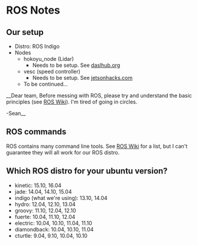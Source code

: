 # ROS Notes
## Our setup
* Distro: ROS Indigo
* Nodes
	* hokoyu_node (Lidar)
		* Needs to be setup. See [daslhub.org](http://www.daslhub.org/unlv/wiki/doku.php?id=using_ros_to_read_data_from_a_hokuyo_scanning_laser_rangefinder)
	* vesc (speed controller)
		*	Needs to be setup. See [jetsonhacks.com](https://www.jetsonhacks.com/2017/06/01/get-your-motor-running-vesc-jetson-racecar-build/)
	*	To be continued...

__Dear team,
Before messing with ROS, please try and understand the basic principles (see [ROS Wiki](http://wiki.ros.org/ROS/Introduction)). I'm tired of going in circles.

-Sean__

## ROS commands
ROS contains many command line tools. See [ROS Wiki](http://wiki.ros.org/ROS/CommandLineTools) for a list, but I can't guarantee they will all work for our ROS distro.

## Which ROS distro for your ubuntu version?
* kinetic: 15.10, 16.04
* jade: 14.04, 14.10, 15.04
* indigo (what we're using): 13.10, 14.04
* hydro: 12.04, 12.10, 13.04
* groovy: 11.10, 12.04, 12.10
* fuerte: 10.04, 11.10, 12.04
* electric: 10.04, 10.10, 11.04, 11.10
* diamondback: 10.04, 10.10, 11.04
* cturtle: 9.04, 9.10, 10.04, 10.10